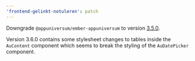 ```yaml
---
'frontend-gelinkt-notuleren': patch
---
```


Downgrade `@appuniversum/ember-appuniversum` to version [3.5.0](https://github.com/appuniversum/ember-appuniversum/releases/tag/v3.5.0).

Version 3.6.0 contains some stylesheet changes to tables inside the `AuContent` component which seems to break the styling of the `AuDatePicker` component.


